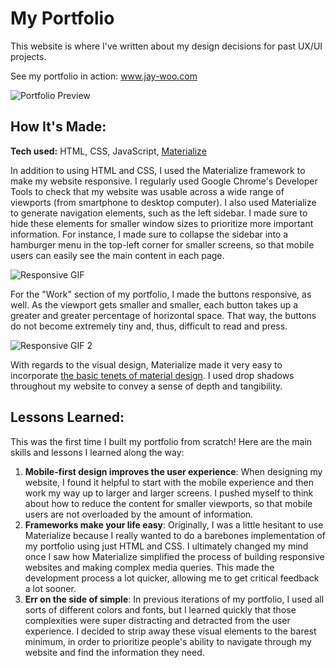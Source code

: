 # My Portfolio
This website is where I've written about my design decisions for past UX/UI projects. 

See my portfolio in action: www.jay-woo.com

![Portfolio Preview](http://i.imgur.com/R0VsGEG.png)

## How It's Made:

**Tech used:** HTML, CSS, JavaScript, [Materialize](http://materializecss.com/)

In addition to using HTML and CSS, I used the Materialize framework to make my website responsive. I regularly used Google Chrome's Developer Tools to check that my website was usable across a wide range of viewports (from smartphone to desktop computer). I also used Materialize to generate navigation elements, such as the left sidebar. I made sure to hide these elements for smaller window sizes to prioritize more important information. For instance, I made sure to collapse the sidebar into a hamburger menu in the top-left corner for smaller screens, so that mobile users can easily see the main content in each page.

![Responsive GIF](http://i.imgur.com/ItMtHqJ.gif)

For the "Work" section of my portfolio, I made the buttons responsive, as well. As the viewport gets smaller and smaller, each button takes up a greater and greater percentage of horizontal space. That way, the buttons do not become extremely tiny and, thus, difficult to read and press.

![Responsive GIF 2](http://i.imgur.com/GsiRvQj.gif)

With regards to the visual design, Materialize made it very easy to incorporate [the basic tenets of material design](https://material.io/guidelines/). I used drop shadows throughout my website to convey a sense of depth and tangibility.

## Lessons Learned:

This was the first time I built my portfolio from scratch! Here are the main skills and lessons I learned along the way:

1. **Mobile-first design improves the user experience**: When designing my website, I found it helpful to start with the mobile experience and then work my way up to larger and larger screens. I pushed myself to think about how to reduce the content for smaller viewports, so that mobile users are not overloaded by the amount of information.
2. **Frameworks make your life easy**: Originally, I was a little hesitant to use Materialize because I really wanted to do a barebones implementation of my portfolio using just HTML and CSS. I ultimately changed my mind once I saw how Materialize simplified the process of building responsive websites and making complex media queries. This made the development process a lot quicker, allowing me to get critical feedback a lot sooner.
3. **Err on the side of simple**: In previous iterations of my portfolio, I used all sorts of different colors and fonts, but I learned quickly that those complexities were super distracting and detracted from the user experience. I decided to strip away these visual elements to the barest minimum, in order to prioritize people's ability to navigate through my website and find the information they need.
